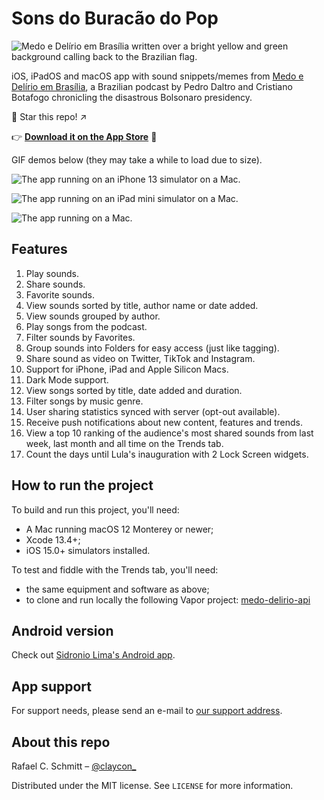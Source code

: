 # Sons do Buracão do Pop

![Medo e Delírio em Brasília written over a bright yellow and green background calling back to the Brazilian flag.](MedoDelirioBrasilia/Resources/readme_logo.png)

iOS, iPadOS and macOS app with sound snippets/memes from [Medo e Delírio em Brasília](https://medoedelirioembrasilia.com.br), a Brazilian podcast by Pedro Daltro and Cristiano Botafogo chronicling the disastrous Bolsonaro presidency.

🌟 Star this repo! ↗️

👉 [**Download it on the App Store**](https://apps.apple.com/br/app/medo-e-del%C3%ADrio/id1625199878) 📲

GIF demos below (they may take a while to load due to size).

![The app running on an iPhone 13 simulator on a Mac.](MedoDelirioBrasilia/Resources/readme_demo_iphone.gif)

![The app running on an iPad mini simulator on a Mac.](MedoDelirioBrasilia/Resources/readme_demo_ipad.gif)

![The app running on a Mac.](MedoDelirioBrasilia/Resources/readme_demo_mac.gif)

## Features

1. Play sounds.
1. Share sounds.
1. Favorite sounds.
1. View sounds sorted by title, author name or date added.
1. View sounds grouped by author.
1. Play songs from the podcast.
1. Filter sounds by Favorites.
1. Group sounds into Folders for easy access (just like tagging).
1. Share sound as video on Twitter, TikTok and Instagram.
1. Support for iPhone, iPad and Apple Silicon Macs.
1. Dark Mode support.
1. View songs sorted by title, date added and duration.
1. Filter songs by music genre.
1. User sharing statistics synced with server (opt-out available).
1. Receive push notifications about new content, features and trends.
1. View a top 10 ranking of the audience's most shared sounds from last week, last month and all time on the Trends tab.
1. Count the days until Lula's inauguration with 2 Lock Screen widgets.

## How to run the project

To build and run this project, you'll need:

- A Mac running macOS 12 Monterey or newer;
- Xcode 13.4+;
- iOS 15.0+ simulators installed.

To test and fiddle with the Trends tab, you'll need:

- the same equipment and software as above;
- to clone and run locally the following Vapor project: [medo-delirio-api](https://github.com/rafaelclaycon/medo-delirio-api)

## Android version

Check out [Sidronio Lima's Android app](https://play.google.com/store/apps/details?id=br.com.sidroniolima.medo_e_delirio_app).

## App support

For support needs, please send an e-mail to [our support address](mailto:medodeliriosuporte@gmail.com).

## About this repo

Rafael C. Schmitt – [@claycon_](https://twitter.com/claycon_)

Distributed under the MIT license. See ``LICENSE`` for more information.

